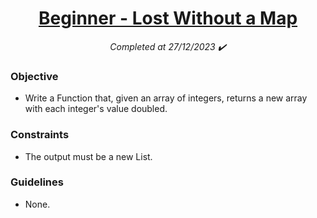 <h1 align="center">
  <a href="https://www.codewars.com/kata/57f781872e3d8ca2a000007e/python">Beginner - Lost Without a Map</a>
</h1>

<p align="center">
  <i align="center">Completed at 27/12/2023 ✔️</i>
</p>

### Objective

- Write a Function that, given an array of integers, returns a new array with each integer's value doubled.
  
### Constraints

- The output must be a new List.
  
### Guidelines

- None.